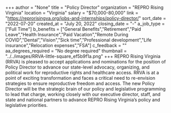 +++
author = "None"
title = "Policy Director"
organization = "REPRO Rising Virginia"
location = "Virginia"
salary = "$70,000-80,000"
link = "https://reprorisingva.org/jobs-and-internships/policy-director/"
sort_date = "2022-07-20"
created_at = "July 20, 2022"
closing_date = "-"
a_job_type = ["Full Time"]
b_benefits = ["General Benefits","Retirement","Paid Leave","Health Insurance","Paid Vacation","Remote During COVID","Dental","Vision","Sick time","Professional development","Life insurance","Relocation expenses","FSA"]
c_feedback = ""
aa_degrees_required = "No degree required"
thumbnail = "../../images/RRVA-little-square_ef5b9f1a.png"
+++
REPRO Rising Virginia (RRVA) is pleased to accept applications and nominations for the position of Policy Director to advance our state-level advocacy, organizing, and political work for reproductive rights and healthcare access. RRVA is at a point of exciting transformation and faces a critical need to re-envision strategies to ensure reproductive freedom and access. The new Policy Director will be the strategic brain of our policy and legislative programming to lead that charge, working closely with our executive director, staff, and state and national partners to advance REPRO Rising Virginia’s policy and legislative priorities.  